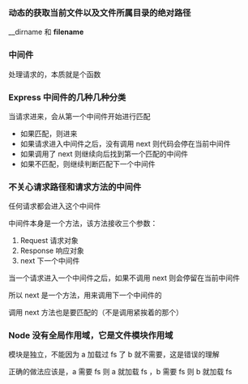 ### 动态的获取当前文件以及文件所属目录的绝对路径

__dirname 和 **filename** 

### 中间件

处理请求的，本质就是个函数

###  Express 中间件的几种几种分类

当请求进来，会从第一个中间件开始进行匹配

-   如果匹配，则进来
-    如果请求进入中间件之后，没有调用 next 则代码会停在当前中间件
-    如果调用了 next 则继续向后找到第一个匹配的中间件
-   如果不匹配，则继续判断匹配下一个中间件

### 不关心请求路径和请求方法的中间件

任何请求都会进入这个中间件

中间件本身是一个方法，该方法接收三个参数：

1.   Request 请求对象
2.   Response 响应对象
3.   next   下一个中间件

当一个请求进入一个中间件之后，如果不调用 next 则会停留在当前中间件

所以 next 是一个方法，用来调用下一个中间件的

调用 next 方法也是要匹配的（不是调用紧挨着的那个）

### Node 没有全局作用域，它是文件模块作用域

 模块是独立，不能因为 a 加载过 fs 了 b 就不需要，这是错误的理解

正确的做法应该是，a 需要 fs 则 a 就加载 fs ，b 需要 fs 则 b 就加载 fs

